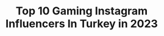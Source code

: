 ---
title: Top 10 Gaming Instagram Influencers In Turkey in 2023
description: >-
  Find top gaming Instagram influencers in Turkey in 2023. Most popular hashtags: #gaming #gamer #game #csgo.
platform: Instagram
hits: 24
text_top: Identify the top-rated Instagram profiles on inBeat.
text_bottom: inBeat aggregates 24 Instagram influencers like this in Turkey for you to connect with.
profiles:
  - username: "risingamers"
    fullname: >-
      Rising Gamers
    bio: >-
      Rising Gamers Facebook Grubunun Resmi Instagram Sayfasıdır. %100 Özgün İçerik Facebook Grubumuz 🔽
    location: "Turkey"
    followers: 23401
    engagement: 1727
    commentsToLikes: 0.047749
    id: ckaoxl2n7dqcw0i780u6y6ffg
    verified: false
    hashtags: "#oyuncular, #gamingmeme, #gamingpost, #gamersonly"
  - username: "masterinsec"
    fullname: >-
      MASTER INSEC
    bio: >-
      🎭∣ Eğlenceli, Komik Paylaşımlar ve Dahası 👌 🚩∣ Epic Leesin Montage Parts
    location: "Turkey"
    followers: 12853
    engagement: 465
    commentsToLikes: 0.088846
    id: ck9hbt3lzibu60j78kux1jf7c
    verified: false
    hashtags: "#art, #loltr, #leagueoflegendsfanart, #fanart"
  - username: "hz_yasuoloji"
    fullname: >-
      hazretiyasuo
    bio: >-
      💎 @hazretiyasuo Fan Sayfası 💎 📢Reklam vs için @hz.network 📢 👇👇Discord adresimiz 👇👇👇
    location: "Turkey"
    followers: 29520
    engagement: 723
    commentsToLikes: 0.020568
    id: ckap1bpmxtw8a0i789ux358il
    verified: false
    hashtags: "#twitcht, #hzyasuo, #csgo, #cs"
  - username: "pubg___lovers__india"
    fullname: >-
      🔥𝐏𝐔𝐁𝐆_𝐋𝐎𝐕𝐄𝐑'𝐒_𝐈𝐍𝐃𝐈𝐀🔥||𝟕𝟎𝐊||
    bio: >-
      👉#𝐩𝐮𝐛𝐠__𝐥𝐨𝐯𝐞𝐫𝐬__𝐩𝐚𝐠𝐞😘 💥𝐃𝐚𝐢𝐥𝐲 𝐓𝐡𝐞 𝐁𝐞𝐬𝐭 & 𝐅𝐮𝐧𝐧𝐢𝐞𝐬𝐭 𝐕𝐢𝐝𝐞𝐨𝐬 𝐦𝐨𝐦𝐞𝐧𝐭𝐬🎬 👉𝐃𝐌 𝐟𝐨𝐫 𝐂𝐫𝐞𝐝𝐢𝐭𝐬 𝐨𝐫 𝐏𝐨𝐬𝐭 𝐑𝐞𝐦𝐨𝐯𝐞𝐥✉️ 💰𝐃𝐌 𝐦𝐞 𝐟𝐨𝐫 𝐩𝐚𝐢𝐝 𝐏𝐫𝐨𝐦𝐨𝐭𝐢𝐨𝐧💰 👇 Click here👇
    location: "Turkey"
    followers: 70253
    engagement: 389
    commentsToLikes: 0.015511
    id: ck14k2edpndze0i198ox9yult
    verified: false
    hashtags: "#wtcnn, #pubgmobilekocak, #playerunknownsbattleground, #twitchfails"
  - username: "counterstrike1.6tv"
    fullname: >-
      Counter Strike 1.6
    bio: >-
      Türkiye’nin En büyük CounterStrike1.6 Sayfasına Hoş geldiniz. Hedef 20k takip edelim.. ❤💪 #GEBZE41DOSTLAR PUB Server Adress ; 95.173.173.7
    location: "Turkey"
    followers: 19673
    engagement: 187
    commentsToLikes: 0.033735
    id: ck9wdocd0gicq0j78um0ld8we
    verified: false
    hashtags: ""
  - username: "boroda_master_"
    fullname: >-
      
    bio: >-
      Personal Bodybuilding Trainer 2016 Azerbaijan Championship 2🏆 2017 spain Championship Prize winner 2017 Azerbaijan Champ 4🏆 2018 Azerbaijan Champ 4🏆
    location: "Turkey"
    followers: 32466
    engagement: 195
    commentsToLikes: 0.012448
    id: ck5hr200lu4jp0i116tm92x2b
    verified: false
    hashtags: "#batman, #gymnastics, #boxing, #bodibildingfederation"
  - username: "tech_raptor"
    fullname: >-
      Tech Raptor 🦖™
    bio: >-
      👇‼GIVEAWAY‼👇 DM for business
    location: "Turkey"
    followers: 198545
    engagement: 356
    commentsToLikes: 0.005069
    id: ck6tuwx5sivyr0j71dhiya912
    verified: false
    hashtags: "#pcmods, #rgb, #gamingcommunity, #gamer"
  - username: "cosplaymila"
    fullname: >-
      Almila Kekeç
    bio: >-
      🐼🦄 Cosplayer 🤷 The Last Rainbow Bender 🌈
    location: "Turkey"
    followers: 5437
    engagement: 1667
    commentsToLikes: 0.052231
    id: ckaoyjqilhren0i78eowzieog
    verified: false
    hashtags: "#gamergirl, #leagueoflegendscosplay, #fashion, #dva"
  - username: "fashionablover"
    fullname: >-
      Tuana Schumacher
    bio: >-
      Typical sagittarius thing😜♐️ All about trends 33 Countries📍🌎 To buy my epilady👇
    location: "Turkey"
    followers: 125276
    engagement: 110
    commentsToLikes: 0.095066
    id: ck5q7sgbw2x4j0i11l90ooe69
    verified: false
    hashtags: "#fallfashion, #balay, #cappadociaturkey, #tarihiyolculuk"
  - username: "mustafak"
    fullname: >-
      Mustafa Ak
    bio: >-
      Her gün video attığım kanalım
    location: "Turkey"
    followers: 264096
    engagement: 1173
    commentsToLikes: 0.022098
    id: ck0txr86tk8fm0i19iqkl2qdj
    verified: true
    hashtags: "#pillowchallenge, #evdekal, #hayat5, #csgo"
---